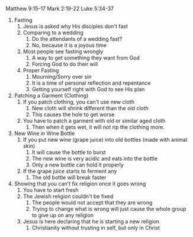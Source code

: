 Matthew 9:15-17
Mark 2:19-22
Luke 5:34-37

1. Fasting
    1. Jesus is asked why His disciples don't fast
    2. Comparing to a wedding
        1. Do the attendants of a wedding fast?
        2. No, because it is a joyous time
    3. Most people see fasting wrongly
        1. A way to get something they want from God
        2. Forcing God to do their will
    4. Proper Fasting
        1. Mourning/Sorry over sin
        2. It is a time of personal reflection and repentance
        3. Getting yourself right with God to see His plan
2. Patching a Garment (Clothing)
    1. If you patch clothing, you can't use new cloth
        1. New cloth will shrink different than the old cloth
        2. This causes the hole to get worse
    2. You have to patch a garment with old or similar aged cloth
        1. Then when it gets wet, it will not rip the clothing more.
3. New Wine in Wine Bottle
    1. If you put new wine (grape juice) into old bottles (made with animal skin)
        1. It will cause the bottle to burst
        2. The new wine is very acidic and eats into the bottle
        3. Only a new bottle can hold it properly
    2. If the grape juice starts to ferment any
        1. The old bottle will break faster
4. Showing that you can't fix religion once it goes wrong
    1. You have to start fresh
    2. The Jewish religion couldn't be fixed
        1. The people would not accept that they are wrong
        2. Trying to change what is wrong will just cause the whole group to give up on any religion
    3. Jesus is here declaring that he is starting a new religion
        1. Christianity without trusting in self, but only in Christ